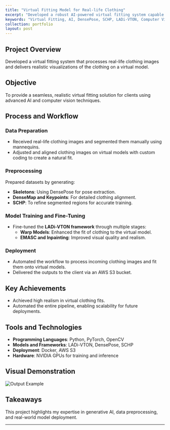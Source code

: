 ```yaml
---
title: "Virtual Fitting Model for Real-life Clothing"
excerpt: "Developed a robust AI-powered virtual fitting system capable of processing real-life clothing images, generating high-quality virtual try-ons, and delivering realistic visuals."
keywords: "Virtual Fitting, AI, DensePose, SCHP, LADi-VTON, Computer Vision"
collection: portfolio
layout: post
---
```

## Project Overview
Developed a virtual fitting system that processes real-life clothing images and delivers realistic visualizations of the clothing on a virtual model.

## Objective
To provide a seamless, realistic virtual fitting solution for clients using advanced AI and computer vision techniques.

## Process and Workflow

### Data Preparation
- Received real-life clothing images and segmented them manually using mannequins.
- Adjusted and aligned clothing images on virtual models with custom coding to create a natural fit.

### Preprocessing
Prepared datasets by generating:
- **Skeletons**: Using DensePose for pose extraction.
- **DenseMap and Keypoints**: For detailed clothing alignment.
- **SCHP**: To refine segmented regions for accurate training.

### Model Training and Fine-Tuning
- Fine-tuned the **LADi-VTON framework** through multiple stages:
  - **Warp Models**: Enhanced the fit of clothing to the virtual model.
  - **EMASC and Inpainting**: Improved visual quality and realism.

### Deployment
- Automated the workflow to process incoming clothing images and fit them onto virtual models.
- Delivered the outputs to the client via an AWS S3 bucket.

## Key Achievements
- Achieved high realism in virtual clothing fits.
- Automated the entire pipeline, enabling scalability for future deployments.

## Tools and Technologies
- **Programming Languages**: Python, PyTorch, OpenCV
- **Models and Frameworks**: LADi-VTON, DensePose, SCHP
- **Deployment**: Docker, AWS S3
- **Hardware**: NVIDIA GPUs for training and inference

## Visual Demonstration
![Output Example](/images/virtual-fitting-example.jpg)

## Takeaways
This project highlights my expertise in generative AI, data preprocessing, and real-world model deployment.

---
